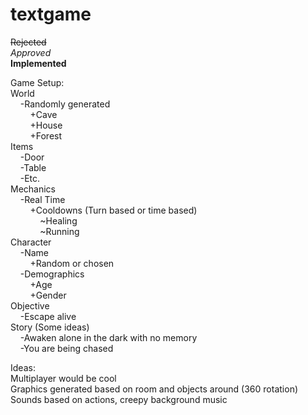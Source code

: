 # textgame

~~Rejected~~  
*Approved*  
**Implemented**  

Game Setup:  
World  
&nbsp;&nbsp;&nbsp;&nbsp;-Randomly generated  
&nbsp;&nbsp;&nbsp;&nbsp;&nbsp;&nbsp;&nbsp;&nbsp;+Cave  
&nbsp;&nbsp;&nbsp;&nbsp;&nbsp;&nbsp;&nbsp;&nbsp;+House  
&nbsp;&nbsp;&nbsp;&nbsp;&nbsp;&nbsp;&nbsp;&nbsp;+Forest  
Items  
&nbsp;&nbsp;&nbsp;&nbsp;-Door  
&nbsp;&nbsp;&nbsp;&nbsp;-Table  
&nbsp;&nbsp;&nbsp;&nbsp;-Etc.  
Mechanics  
&nbsp;&nbsp;&nbsp;&nbsp;-Real Time  
&nbsp;&nbsp;&nbsp;&nbsp;&nbsp;&nbsp;&nbsp;&nbsp;+Cooldowns (Turn based or time based)  
&nbsp;&nbsp;&nbsp;&nbsp;&nbsp;&nbsp;&nbsp;&nbsp;&nbsp;&nbsp;&nbsp;&nbsp;~Healing  
&nbsp;&nbsp;&nbsp;&nbsp;&nbsp;&nbsp;&nbsp;&nbsp;&nbsp;&nbsp;&nbsp;&nbsp;~Running  
Character  
&nbsp;&nbsp;&nbsp;&nbsp;-Name  
&nbsp;&nbsp;&nbsp;&nbsp;&nbsp;&nbsp;&nbsp;&nbsp;+Random or chosen  
&nbsp;&nbsp;&nbsp;&nbsp;-Demographics  
&nbsp;&nbsp;&nbsp;&nbsp;&nbsp;&nbsp;&nbsp;&nbsp;+Age  
&nbsp;&nbsp;&nbsp;&nbsp;&nbsp;&nbsp;&nbsp;&nbsp;+Gender  
Objective  
&nbsp;&nbsp;&nbsp;&nbsp;-Escape alive  
Story (Some ideas)  
&nbsp;&nbsp;&nbsp;&nbsp;-Awaken alone in the dark with no memory  
&nbsp;&nbsp;&nbsp;&nbsp;-You are being chased  

Ideas:  
Multiplayer would be cool  
Graphics generated based on room and objects around (360 rotation)  
Sounds based on actions, creepy background music  
